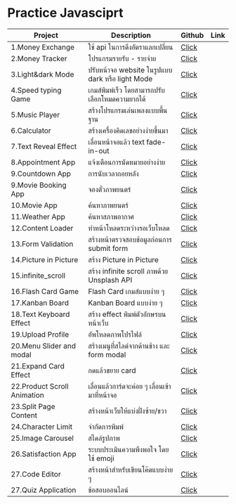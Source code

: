 # Practice Javasciprt

|Project| Description |Github|Link|
|---------|-----------|----|-----|
|1.Money Exchange | ใช้ api ในการดึงอัตราแลกเปลี่ยน | [Click](https://github.com/game1095/javascript/tree/main/money_exchange)|
|2.Money Tracker | โปรแกรมรายรับ - รายจ่าย | [Click](https://github.com/game1095/javascript/tree/main/money_tracker)|
|3.Light&dark Mode | ปรับหน้าจอ website ในรูปแบบ dark หรือ light Mode| [Click](https://github.com/game1095/javascript/tree/main/light_dark_mode)|
|4.Speed typing Game | เกมส์พิมพ์เร็ว โดยสามารถปรับเลือกโหมดความยากได้ | [Click](https://github.com/game1095/javascript/tree/main/speed_typing_game)|
|5.Music Player | สร้างโปรแกรมเล่นเพลงแบบพื้นฐาน | [Click](https://github.com/game1095/javascript/tree/main/music_player)|
|6.Calculator | สร้างเครื่องคิดเลขอย่างง่ายขึ้นมา | [Click](https://github.com/game1095/javascript/tree/main/calculator)|
|7.Text Reveal Effect | เลื่อนหน้าจอแล้ว text fade-in-out | [Click](https://github.com/game1095/javascript/tree/main/text_reveal_effect)|
|8.Appointment App | แจ้งเตือนการนัดหมายอย่างง่าย | [Click](https://github.com/game1095/javascript/tree/main/appointment)|
|9.Countdown App | การนับเวลาถอยหลัง | [Click](https://github.com/game1095/javascript/tree/main/count_down)|
|9.Movie Booking App | จองตั๋วภาพยนตร์ | [Click](https://github.com/game1095/javascript/tree/main/movie_booking)|
|10.Movie App | ค้นหาภาพยนตร์ | [Click](https://github.com/game1095/javascript/tree/main/movie_app)|
|11.Weather App | ค้นหาสภาพอากาศ | [Click](https://github.com/game1095/javascript/tree/main/weather)|
|12.Content Loader | ทำหน้าโหลดระหว่างรอเว็บโหลด | [Click](https://github.com/game1095/javascript/tree/main/content_load)|
|13.Form Validation | สร้างหน้าตรวจสอบข้อมูลก่อนการ submit form | [Click](https://github.com/game1095/javascript/tree/main/form_validation)|
|14.Picture in Picture | สร้าง Picture in Picture | [Click](https://github.com/game1095/javascript/tree/main/picture_in_picture)|
|15.infinite_scroll | สร้าง infinite scroll ภาพด้วย Unsplash API| [Click](https://github.com/game1095/javascript/tree/main/infinite_scroll)|
|16.Flash Card Game | Flash Card เกมส์แบบง่าย ๆ | [Click](https://github.com/game1095/javascript/tree/main/flash_card_game)|
|17.Kanban Board | Kanban Board แบบง่าย ๆ | [Click](https://github.com/game1095/javascript/tree/main/kanban_board)|
|18.Text Keyboard Effect | สร้าง effect พิมพ์ตัวอักษรบนหน้าเว็บ | [Click](https://github.com/game1095/javascript/tree/main/text_keyboard_effect)|
|19.Upload Profile | อัพโหลดภาพโปรไฟล์ | [Click](https://github.com/game1095/javascript/tree/main/upload_profile)|
|20.Menu Slider and modal | สร้างเมนูที่สไลด์จากด้านข้าง และ form modal | [Click](https://github.com/game1095/javascript/tree/main/menu_slider)|
|21.Expand Card Effect | กดแล้วขยาย card | [Click](https://github.com/game1095/javascript/tree/main/expand_card_effect)|
|22.Product Scroll Animation | เลื่อนแล้วการ์ดจะค่อย ๆ เลื่อนเข้ามาที่หน้าจอ | [Click](https://github.com/game1095/javascript/tree/main/product_scroll_animation)|
|23.Split Page Content | สร้างหน้าเว็บให้แบ่งฝั่งซ้าย/ขวา | [Click](https://github.com/game1095/javascript/tree/main/split_page_content)|
|24.Character Limit | จำกัดการพิมพ์ | [Click](https://github.com/game1095/javascript/tree/main/character_limit)|
|25.Image Carousel | สไดล์รูปภาพ | [Click](https://github.com/game1095/javascript/tree/main/image_carousel)|
|26.Satisfaction App | ระบบประเมินความพึงพอใจ โดยใช้ emoji | [Click](https://github.com/game1095/javascript/tree/main/satisfaction_app)|
|27.Code Editor | สร้างหน้าสำหรับเขียนโค๊ดแบบง่าย ๆ | [Click](https://github.com/game1095/javascript/tree/main/satisfaction_app)|
|27.Quiz Application | ข้อสอบออนไลน์ | [Click](https://github.com/game1095/javascript/tree/main/quiz_application)|






